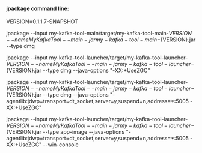 #### jpackage command line:

VERSION=0.1.1.7-SNAPSHOT

jpackage --input my-kafka-tool-main/target/my-kafka-tool-main-${VERSION} --name MyKafkaTool --main-jar my-kafka-tool-main-${VERSION}.jar --type dmg

jpackage --input my-kafka-tool-launcher/target/my-kafka-tool-launcher-${VERSION} --name MyKafkaTool --main-jar my-kafka-tool-launcher-${VERSION}.jar --type dmg --java-options "-XX:+UseZGC"

jpackage --input my-kafka-tool-launcher/target/my-kafka-tool-launcher-${VERSION} --name MyKafkaTool --main-jar my-kafka-tool-launcher-${VERSION}.jar --type dmg --java-options "-agentlib:jdwp=transport=dt_socket,server=y,suspend=n,address=*:5005 -XX:+UseZGC"

jpackage --input my-kafka-tool-launcher/target/my-kafka-tool-launcher-${VERSION} --name MyKafkaTool --main-jar my-kafka-tool-launcher-${VERSION}.jar --type app-image --java-options "-agentlib:jdwp=transport=dt_socket,server=y,suspend=n,address=*:5005 -XX:+UseZGC" --win-console